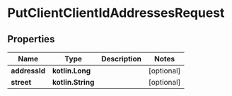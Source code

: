 
# PutClientClientIdAddressesRequest

## Properties
| Name | Type | Description | Notes |
| ------------ | ------------- | ------------- | ------------- |
| **addressId** | **kotlin.Long** |  |  [optional] |
| **street** | **kotlin.String** |  |  [optional] |



